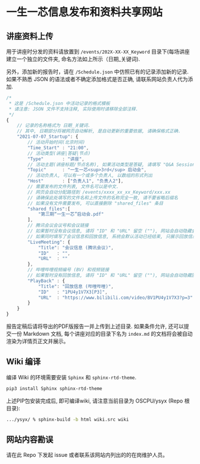# 一生一芯信息发布和资料共享网站

## 讲座资料上传

用于讲座时分发的资料请放置到 `/events/202X-XX-XX_Keyword` 目录下(每场讲座建立一个独立的文件夹, 命名方法如上所示（日期_关键词).

另外，添加新的报告时，请在 `/Schedule.json` 中仿照已有的记录添加新的记录. 如果不熟悉 JSON 的语法或者不确定添加格式是否正确, 请联系网站负责人代为添加.

```js
/* 
 * 这是 /Schedule.json 中活动记录的格式模板
 * 请注意: JSON 文件不支持注释, 实际使用时请移除全部注释.
 */
{
	// 记录的名称格式为 日期_关键词.
	// 其中, 日期部分将被网页自动解析, 是自动更新的重要依据, 请确保格式正确.
	"2021-07-07_Startup": {
		// 活动开始时间(北京时间)
		"Time_Start" : "21:00",
		// 活动类型(讲座|答疑|节点)
		"Type"       : "讲座",
		// 活动主题(讲座标题/节点名称), 如果活动类型是答疑, 请填写 "Q&A Session"
		"Topic"      : "一生一芯<sup>3rd</sup> 启动会",
		// 活动负责人, 可以有一个或多个负责人, 以数组的形式列出
		"Host"       : ["负责人1", "负责人2"],
		// 需要发布的文件列表, 文件名可以是中文.
		// 网页会自动分配路径到 /events/xxxx_xx_xx_Keyword/xxx.xx
		// 请确保此处填写的文件名和上传文件的名称完全一致, 请不要省略后缀名
		// 如果没有文件需要发布, 可以直接删除 "shared_files" 条目
		"shared_files":[
			"第三期“一生一芯”启动会.pdf"
		],
		// 腾讯会议会议号和会议链接
		// 如果暂时没有会议信息, 请将 "ID" 和 "URL" 留空 (""), 网站会自动隐藏会议入口.
		// 如果同时填写了会议信息和回放信息, 系统会默认活动已经结束, 只展示回放信息.
		"LiveMeeting": {
			"Title": "会议信息 (腾讯会议)",
			"ID"   : "",
			"URL"  : ""
		},
		// 哔哩哔哩视频编号 (BV) 和视频链接
		// 如果暂时没有回放信息, 请将 "ID" 和 "URL" 留空 (""), 网站会自动隐藏回放入口.
		"PlayBack" : {
			"Title": "回放信息 (哔哩哔哩)",
			"ID"   : "1PU4y1V7X3[P3]",
			"URL"  : "https://www.bilibili.com/video/BV1PU4y1V7X3?p=3"
		}
	}
}
```

报告定稿后请将导出的PDF版报告一并上传到上述目录. 如果条件允许, 还可以提交一份 Markdown 文档, 每个讲座对应的目录下名为 `index.md` 的文档将会被自动渲染为详情页正文并展示。

## Wiki 编译

编译 Wiki 的环境需要安装 `Sphinx` 和 `sphinx-rtd-theme`.

```sh
pip3 install Sphinx sphinx-rtd-theme
```

上述PIP包安装完成后, 即可编译wiki, 请注意当前目录为 OSCPU/ysyx (Repo 根目录):

```sh
.../ysyx/ % sphinx-build -b html wiki.src wiki
```

## 网站内容勘误

请在此 Repo 下发起 issue 或者联系该网站内列出的的在岗维护人员。